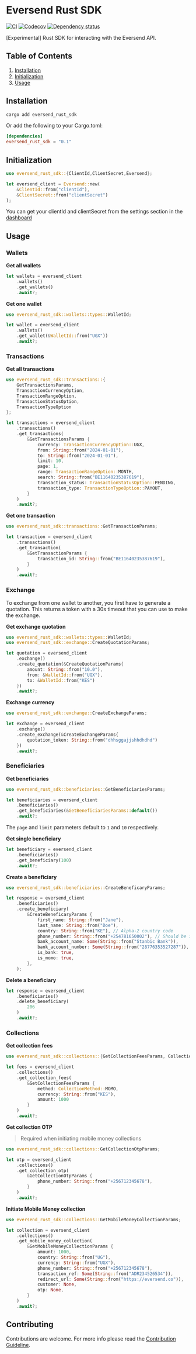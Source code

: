 # Eversend Rust SDK

[![CI](https://github.com/rnambaale/eversend-rust-sdk/actions/workflows/rust.yml/badge.svg)](https://github.com/rnambaale/eversend-rust-sdk/actions/workflows/rust.yml)
[![Codecov](https://codecov.io/github/rnambaale/eversend-rust-sdk/coverage.svg?branch=master)](https://codecov.io/gh/rnambaale/eversend-rust-sdk)
[![Dependency status](https://deps.rs/repo/github/rnambaale/eversend-rust-sdk/status.svg)](https://deps.rs/repo/github/rnambaale/eversend-rust-sdk)

[Experimental] Rust SDK for interacting with the Eversend API.

## Table of Contents
1. [Installation](#installation)
2. [Initialization](#initialization)
3. [Usage](#usage)

## Installation

```sh
cargo add eversend_rust_sdk
```

Or add the following to your Cargo.toml:

```toml
[dependencies]
eversend_rust_sdk = "0.1"
```

## Initialization
```rust
use eversend_rust_sdk::{ClientId,ClientSecret,Eversend};

let eversend_client = Eversend::new(
    &ClientId::from("clientId"),
    &ClientSecret::from("clientSecret")
);
```

You can get your clientId and clientSecret from the settings section in the [dashboard](https://business.eversend.co/settings)

## Usage
### Wallets

**Get all wallets**
```rust
let wallets = eversend_client
    .wallets()
    .get_wallets()
    .await?;
```

**Get one wallet**
```rust
use eversend_rust_sdk::wallets::types::WalletId;

let wallet = eversend_client
    .wallets()
    .get_wallet(&WalletId::from("UGX"))
    .await?;
```

### Transactions

**Get all transactions**
```rust
use eversend_rust_sdk::transactions::{
    GetTransactionsParams,
    TransactionCurrencyOption,
    TransactionRangeOption,
    TransactionStatusOption,
    TransactionTypeOption
};

let transactions = eversend_client
    .transactions()
    .get_transactions(
        &GetTransactionsParams {
            currency: TransactionCurrencyOption::UGX,
            from: String::from("2024-01-01"),
            to: String::from("2024-01-01"),
            limit: 10,
            page: 1,
            range: TransactionRangeOption::MONTH,
            search: String::from("BE11640235387619"),
            transaction_status: TransactionStatusOption::PENDING,
            transaction_type: TransactionTypeOption::PAYOUT,
        }
    )
    .await?;
```

**Get one transaction**

```rust
use eversend_rust_sdk::transactions::GetTransactionParams;

let transaction = eversend_client
    .transactions()
    .get_transaction(
        &GetTransactionParams {
            transaction_id: String::from("BE11640235387619"),
        }
    )
    .await?;

```

### Exchange

To exchange from one wallet to another, you first have to generate a quotation. This returns a token with a 30s timeout that you can use to make the exchange.

**Get exchange quotation**

```rust
use eversend_rust_sdk::wallets::types::WalletId;
use eversend_rust_sdk::exchange::CreateQuotationParams;

let quotation = eversend_client
    .exchange()
    .create_quotation(&CreateQuotationParams{
        amount: String::from("10.0"),
        from: &WalletId::from("UGX"),
        to: &WalletId::from("KES")
    })
    .await?;
```

**Exchange currency**

```rust
use eversend_rust_sdk::exchange::CreateExchangeParams;

let exchange = eversend_client
    .exchange()
    .create_exchange(&CreateExchangeParams{
        quotation_token: String::from("dhhsggajjshhdhdhd")
    })
    .await?;
```

### Beneficiaries

**Get beneficiaries**

```rust
use eversend_rust_sdk::beneficiaries::GetBeneficiariesParams;

let beneficiaries = eversend_client
    .beneficiaries()
    .get_beneficiaries(&GetBeneficiariesParams::default())
    .await?;

```

The `page` and `limit` parameters default to `1` and `10` respectively.

**Get single beneficiary**

```rust
let beneficiary = eversend_client
    .beneficiaries()
    .get_beneficiary(100)
    .await?;

```

**Create a beneficiary**

```rust
use eversend_rust_sdk::beneficiaries::CreateBeneficaryParams;

let response = eversend_client
    .beneficiaries()
    .create_beneficiary(
        &CreateBeneficaryParams {
            first_name: String::from("Jane"),
            last_name: String::from("Doe"),
            country: String::from("KE"), // Alpha-2 country code
            phone_number: String::from("+254781650002"), // Should be in international format
            bank_account_name: Some(String::from("Stanbic Bank")),
            bank_account_number: Some(String::from("28776353527287")),
            is_bank: true,
            is_momo: true,
        },
    );
```

**Delete a beneficiary**

```rust
let response = eversend_client
    .beneficiaries()
    .delete_beneficiary(
        206
    )
    .await?;

```

### Collections

**Get collection fees**
```rust
use eversend_rust_sdk::collections::{GetCollectionFeesParams, CollectionMethod};

let fees = eversend_client
    .collections()
    .get_collection_fees(
        &GetCollectionFeesParams {
            method: CollectionMethod::MOMO,
            currency: String::from("KES"),
            amount: 1000
        }
    )
    .await?;
```

**Get collection OTP**

>Required when initiating mobile money collections

```rust
use eversend_rust_sdk::collections::GetCollectionOtpParams;

let otp = eversend_client
    .collections()
    .get_collection_otp(
        &GetCollectionOtpParams {
            phone_number: String::from("+256712345678"),
        }
    )
    .await?;
```

**Initiate Mobile Money collection**

```rust
use eversend_rust_sdk::collections::GetMobileMoneyCollectionParams;

let collection = eversend_client
    .collections()
    .get_mobile_money_collection(
        &GetMobileMoneyCollectionParams {
            amount: 1000,
            country: String::from("UG"),
            currency: String::from("UGX"),
            phone_number: String::from("+256712345678"),
            transaction_ref: Some(String::from("ADR234526534")),
            redirect_url: Some(String::from("https://eversend.co")),
            customer: None,
            otp: None,
        }
    )
    .await?;
```

## Contributing
Contributions are welcome. For more info please read the [Contribution Guideline](CONTRIBUTING.md).
